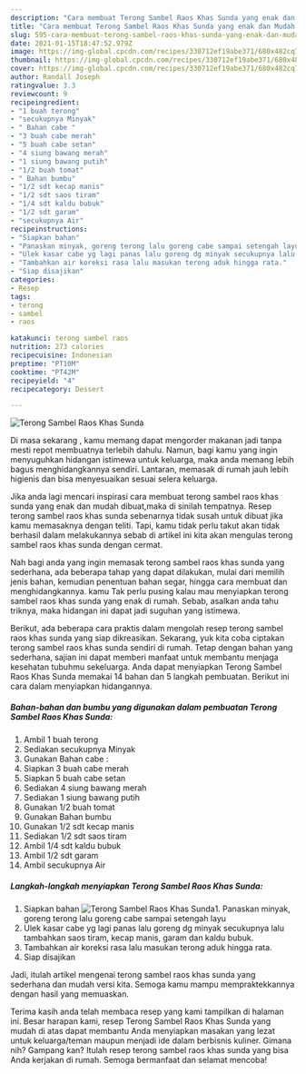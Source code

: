 ```yaml
---
description: "Cara membuat Terong Sambel Raos Khas Sunda yang enak dan Mudah Dibuat"
title: "Cara membuat Terong Sambel Raos Khas Sunda yang enak dan Mudah Dibuat"
slug: 595-cara-membuat-terong-sambel-raos-khas-sunda-yang-enak-dan-mudah-dibuat
date: 2021-01-15T18:47:52.979Z
image: https://img-global.cpcdn.com/recipes/330712ef19abe371/680x482cq70/terong-sambel-raos-khas-sunda-foto-resep-utama.jpg
thumbnail: https://img-global.cpcdn.com/recipes/330712ef19abe371/680x482cq70/terong-sambel-raos-khas-sunda-foto-resep-utama.jpg
cover: https://img-global.cpcdn.com/recipes/330712ef19abe371/680x482cq70/terong-sambel-raos-khas-sunda-foto-resep-utama.jpg
author: Randall Joseph
ratingvalue: 3.3
reviewcount: 9
recipeingredient:
- "1 buah terong"
- "secukupnya Minyak"
- " Bahan cabe "
- "3 buah cabe merah"
- "5 buah cabe setan"
- "4 siung bawang merah"
- "1 siung bawang putih"
- "1/2 buah tomat"
- " Bahan bumbu"
- "1/2 sdt kecap manis"
- "1/2 sdt saos tiram"
- "1/4 sdt kaldu bubuk"
- "1/2 sdt garam"
- "secukupnya Air"
recipeinstructions:
- "Siapkan bahan"
- "Panaskan minyak, goreng terong lalu goreng cabe sampai setengah layu"
- "Ulek kasar cabe yg lagi panas lalu goreng dg minyak secukupnya lalu tambahkan saos tiram, kecap manis, garam dan kaldu bubuk."
- "Tambahkan air koreksi rasa lalu masukan terong aduk hingga rata."
- "Siap disajikan"
categories:
- Resep
tags:
- terong
- sambel
- raos

katakunci: terong sambel raos 
nutrition: 273 calories
recipecuisine: Indonesian
preptime: "PT10M"
cooktime: "PT42M"
recipeyield: "4"
recipecategory: Dessert

---
```



![Terong Sambel Raos Khas Sunda](https://img-global.cpcdn.com/recipes/330712ef19abe371/680x482cq70/terong-sambel-raos-khas-sunda-foto-resep-utama.jpg)

Di masa  sekarang , kamu memang dapat mengorder makanan jadi tanpa mesti repot membuatnya terlebih dahulu. Namun, bagi kamu yang ingin menyuguhkan hidangan istimewa untuk keluarga, maka anda memang lebih bagus menghidangkannya sendiri. Lantaran, memasak di rumah jauh lebih higienis dan bisa menyesuaikan sesuai selera keluarga.

Jika anda lagi mencari inspirasi cara membuat terong sambel raos khas sunda yang enak dan mudah dibuat,maka di sinilah tempatnya. Resep terong sambel raos khas sunda  sebenarnya tidak susah untuk dibuat jika kamu memasaknya dengan teliti. Tapi, kamu tidak perlu takut akan tidak berhasil dalam melakukannya 
sebab di artikel ini kita akan mengulas terong sambel raos khas sunda dengan cermat.  



Nah bagi anda yang ingin memasak terong sambel raos khas sunda yang sederhana, ada beberapa tahap yang dapat dilakukan, mulai dari memilih jenis bahan, kemudian penentuan bahan segar, hingga cara membuat dan menghidangkannya. kamu Tak perlu pusing kalau mau menyiapkan terong sambel raos khas sunda yang enak di rumah. Sebab, asalkan anda  tahu triknya, maka hidangan ini dapat jadi suguhan yang istimewa.

Berikut, ada beberapa cara praktis  dalam mengolah resep terong sambel raos khas sunda yang siap dikreasikan. Sekarang, yuk kita coba ciptakan terong sambel raos khas sunda sendiri di rumah. Tetap dengan bahan yang sederhana, sajian ini dapat memberi manfaat untuk membantu menjaga kesehatan tubuhmu sekeluarga. Anda dapat menyiapkan Terong Sambel Raos Khas Sunda memakai 14 bahan dan 5 langkah pembuatan. Berikut ini cara dalam menyiapkan hidangannya.

<!--inarticleads1-->

##### Bahan-bahan dan bumbu yang digunakan dalam pembuatan Terong Sambel Raos Khas Sunda:

1. Ambil 1 buah terong
1. Sediakan secukupnya Minyak
1. Gunakan  Bahan cabe :
1. Siapkan 3 buah cabe merah
1. Siapkan 5 buah cabe setan
1. Sediakan 4 siung bawang merah
1. Sediakan 1 siung bawang putih
1. Gunakan 1/2 buah tomat
1. Gunakan  Bahan bumbu
1. Gunakan 1/2 sdt kecap manis
1. Sediakan 1/2 sdt saos tiram
1. Ambil 1/4 sdt kaldu bubuk
1. Ambil 1/2 sdt garam
1. Ambil secukupnya Air




<!--inarticleads2-->

##### Langkah-langkah menyiapkan Terong Sambel Raos Khas Sunda:

1. Siapkan bahan
<img src="https://img-global.cpcdn.com/steps/8061c0dea654bd9b/160x128cq70/terong-sambel-raos-khas-sunda-langkah-memasak-1-foto.jpg" alt="Terong Sambel Raos Khas Sunda">1. Panaskan minyak, goreng terong lalu goreng cabe sampai setengah layu
1. Ulek kasar cabe yg lagi panas lalu goreng dg minyak secukupnya lalu tambahkan saos tiram, kecap manis, garam dan kaldu bubuk.
1. Tambahkan air koreksi rasa lalu masukan terong aduk hingga rata.
1. Siap disajikan




Jadi, itulah artikel mengenai  terong sambel raos khas sunda  yang sederhana dan mudah versi kita. Semoga kamu mampu mempraktekkannya dengan hasil yang memuaskan. 

Terima kasih anda telah membaca resep yang kami tampilkan di halaman ini. Besar harapan kami, resep  Terong Sambel Raos Khas Sunda yang mudah di atas dapat membantu Anda menyiapkan masakan yang lezat untuk keluarga/teman maupun menjadi ide dalam berbisnis kuliner. Gimana nih? Gampang kan? Itulah resep terong sambel raos khas sunda yang bisa Anda kerjakan di rumah. Semoga bermanfaat dan selamat mencoba!

